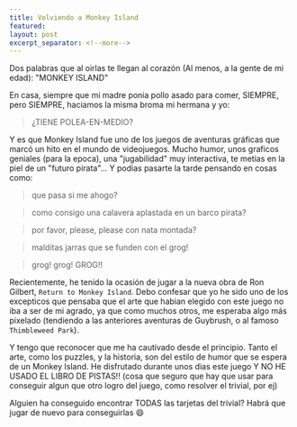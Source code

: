 ```yaml
---
title: Volviendo a Monkey Island
featured:
layout: post
excerpt_separator: <!--more-->
---
```


Dos palabras que al oirlas te llegan al corazón (Al menos, a la gente de mi edad): "MONKEY ISLAND" <!--more-->

En casa, siempre que mi madre ponia pollo asado para comer, SIEMPRE, pero SIEMPRE, haciamos la misma broma mi hermana y yo:

> ¿TIENE POLEA-EN-MEDIO?

Y es que Monkey Island fue uno de los juegos de aventuras gráficas que marcó un hito en el mundo de videojuegos. Mucho humor,
unos graficos geniales (para la epoca), una "jugabilidad" muy interactiva, te metias en la piel de un "futuro pirata"... 
Y podias pasarte la tarde pensando en cosas como:

> que pasa si me ahogo?

> como consigo una calavera aplastada en un barco pirata?

> por favor, please, please con nata montada?  

> malditas jarras que se funden con el grog!

> grog! grog! GROG!!

Recientemente, he tenido la ocasión de jugar a la nueva obra de Ron Gilbert, `Return to Monkey Island`. Debo confesar que 
yo he sido uno de los excepticos que pensaba que el arte que habian elegido con este juego no iba a ser de mi agrado, ya que
como muchos otros, me esperaba algo más pixelado (tendiendo a las anteriores aventuras de Guybrush, o al famoso `Thimbleweed Park`).

Y tengo que reconocer que me ha cautivado desde el principio. Tanto el arte, como los puzzles, y la historia, son del estilo de 
humor que se espera de un Monkey Island. He disfrutado durante unos dias este juego Y NO HE USADO EL LIBRO DE PISTAS!! (cosa que
seguro que hay que usar para conseguir algun que otro logro del juego, como resolver el trivial, por ej)

Alguien ha conseguido encontrar TODAS las tarjetas del trivial? Habrá que jugar de nuevo para conseguirlas :smile:
